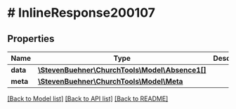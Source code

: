 # # InlineResponse200107

## Properties

Name | Type | Description | Notes
------------ | ------------- | ------------- | -------------
**data** | [**\StevenBuehner\ChurchTools\Model\Absence1[]**](Absence1.md) |  | [optional]
**meta** | [**\StevenBuehner\ChurchTools\Model\Meta**](Meta.md) |  | [optional]

[[Back to Model list]](../../README.md#models) [[Back to API list]](../../README.md#endpoints) [[Back to README]](../../README.md)
